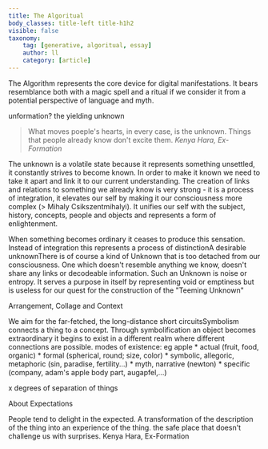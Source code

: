 ```yaml
---
title: The Algoritual
body_classes: title-left title-h1h2
visible: false
taxonomy:
    tag: [generative, algoritual, essay]
    author: ll
    category: [article]
---
```


<span class="large-p"> 
The Algorithm represents the core device for digital manifestations. It bears resemblance both with a magic spell and a ritual if we consider it from a potential perspective of language and myth. 

</span>

unformation? the yielding unknown

>What moves poeple's hearts, in every case, is the unknown. Things that people already know don't excite them.
>*Kenya Hara, Ex-Formation*

 The unknown is a volatile state because it represents something unsettled, it constantly strives to become known.
 In order to make it known we need to take it apart and link it to our current understanding.
 The creation of links and relations to something we already know is very strong - it is a process of integration, it elevates our self by making it our consciousness more complex (> Mihaly Csikszentmihalyi). It unifies our self with the subject, history, concepts, people and objects and represents a form of enlightenment. 
 
 When something becomes ordinary it ceases to produce this sensation. Instead of integration this represents a process of distinctionA desirable unknownThere is of course a kind of Unknown that is too detached from our consciousness. One which doesn't resemble anything we know, doesn't share any links or decodeable information.
 Such an Unknown is noise or entropy. It serves a purpose in itself by representing void or emptiness but is useless for our quest for the construction of the "Teeming Unknown"
 
 Arrangement, Collage and Context
 
 We aim for the far-fetched, the long-distance short circuitsSymbolism connects a thing to a concept. Through symbolification an object becomes extraordinary it begins to exist in a different realm where different connections are possible. modes of existence: eg apple
	* actual (fruit, food, organic)
	* formal (spherical, round; size, color)
	* symbolic, allegoric, metaphoric (sin, paradise, fertility...)
	* myth, narrative (newton)
	* specific (company, adam's apple body part, augapfel,...)

x degrees of separation of things

About Expectations

People tend to delight in the expected. A transformation of the description of the thing into an experience of the thing. the safe place that doesn't challenge us with surprises. Kenya Hara, Ex-Formation

